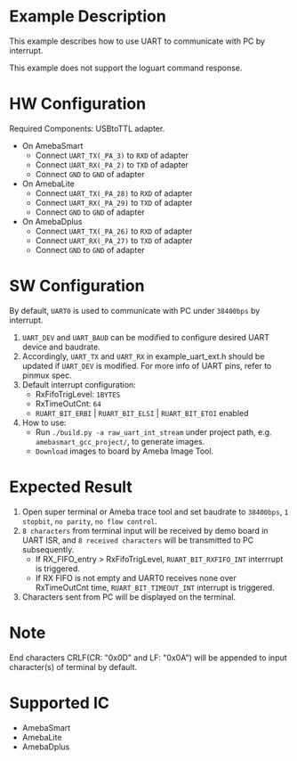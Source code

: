 # Example Description

This example describes how to use UART to communicate with PC by interrupt.

This example does not support the loguart command response.

# HW Configuration

Required Components: USBtoTTL adapter.

* On AmebaSmart
	- Connect `UART_TX(_PA_3)` to `RXD` of adapter
	- Connect `UART_RX(_PA_2)` to `TXD` of adapter
	- Connect `GND` to `GND` of adapter
* On AmebaLite
	- Connect `UART_TX(_PA_28)` to `RXD` of adapter
	- Connect `UART_RX(_PA_29)` to `TXD` of adapter
	- Connect `GND` to `GND` of adapter
* On AmebaDplus
	- Connect `UART_TX(_PA_26)` to `RXD` of adapter
	- Connect `UART_RX(_PA_27)` to `TXD` of adapter
	- Connect `GND` to `GND` of adapter

# SW Configuration

By default, `UART0` is used to communicate with PC under `38400bps` by interrupt.

1. `UART_DEV` and `UART_BAUD` can be modified to configure desired UART device and baudrate.
2. Accordingly, `UART_TX` and `UART_RX` in example_uart_ext.h should be updated if `UART_DEV` is modified.
   For more info of UART pins, refer to pinmux spec.
3. Default interrupt configuration:
	- RxFifoTrigLevel: `1BYTES`
	- RxTimeOutCnt: `64`
	- `RUART_BIT_ERBI` | `RUART_BIT_ELSI` | `RUART_BIT_ETOI` enabled
4. How to use:
    * Run `./build.py -a raw_uart_int_stream` under project path, e.g. `amebasmart_gcc_project/`, to generate images.
    * `Download` images to board by Ameba Image Tool.

# Expected Result

1. Open super terminal or Ameba trace tool and set baudrate to `38400bps`, `1 stopbit`, `no parity`, `no flow control`.
2. `8 characters` from terminal input will be received by demo board in UART ISR, and `8 received characters` will be transmitted to PC subsequently.
	- If RX_FIFO_entry > RxFifoTrigLevel, `RUART_BIT_RXFIFO_INT` interrrupt is triggered.
	- If RX FIFO is not empty and UART0 receives none over RxTimeOutCnt time, `RUART_BIT_TIMEOUT_INT` interrupt is triggered.
3. Characters sent from PC will be displayed on the terminal.

# Note

End characters CRLF(CR: "0x0D" and LF: "0x0A") will be appended to input character(s) of terminal by default.

# Supported IC

* AmebaSmart
* AmebaLite
* AmebaDplus